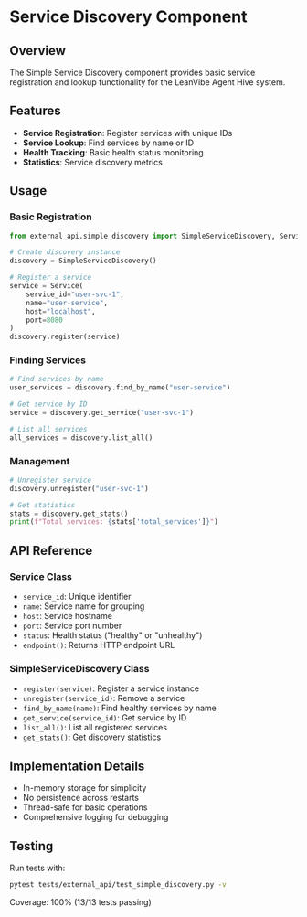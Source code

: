 # Service Discovery Component

## Overview

The Simple Service Discovery component provides basic service registration and lookup functionality for the LeanVibe Agent Hive system.

## Features

- **Service Registration**: Register services with unique IDs
- **Service Lookup**: Find services by name or ID
- **Health Tracking**: Basic health status monitoring
- **Statistics**: Service discovery metrics

## Usage

### Basic Registration

```python
from external_api.simple_discovery import SimpleServiceDiscovery, Service

# Create discovery instance
discovery = SimpleServiceDiscovery()

# Register a service
service = Service(
    service_id="user-svc-1",
    name="user-service", 
    host="localhost",
    port=8080
)
discovery.register(service)
```

### Finding Services

```python
# Find services by name
user_services = discovery.find_by_name("user-service")

# Get service by ID
service = discovery.get_service("user-svc-1")

# List all services
all_services = discovery.list_all()
```

### Management

```python
# Unregister service
discovery.unregister("user-svc-1")

# Get statistics
stats = discovery.get_stats()
print(f"Total services: {stats['total_services']}")
```

## API Reference

### Service Class

- `service_id`: Unique identifier
- `name`: Service name for grouping
- `host`: Service hostname
- `port`: Service port number
- `status`: Health status ("healthy" or "unhealthy")
- `endpoint()`: Returns HTTP endpoint URL

### SimpleServiceDiscovery Class

- `register(service)`: Register a service instance
- `unregister(service_id)`: Remove a service
- `find_by_name(name)`: Find healthy services by name
- `get_service(service_id)`: Get service by ID
- `list_all()`: List all registered services
- `get_stats()`: Get discovery statistics

## Implementation Details

- In-memory storage for simplicity
- No persistence across restarts
- Thread-safe for basic operations
- Comprehensive logging for debugging

## Testing

Run tests with:

```bash
pytest tests/external_api/test_simple_discovery.py -v
```

Coverage: 100% (13/13 tests passing)